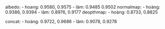 albedo:
    - hoang: 0.9580, 0.9575
    - lâm: 0.9485 0.9502
normalmap:
    - hoàng: 0.9386, 0.9394
    - lâm: 0.8976, 0.9177
deopthmap:
    - hoàng: 0.8733, 0.8825

concat:
    - hoàng: 0.9722, 0.9686
    - lâm: 0.9078, 0.9278